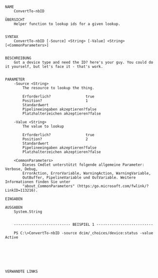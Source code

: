 ﻿```

NAME
    ConvertTo-nbID
    
ÜBERSICHT
    Helper function to lookup ids for a given lookup.
    
    
SYNTAX
    ConvertTo-nbID [-Source] <String> [-Value] <String> [<CommonParameters>]
    
    
BESCHREIBUNG
    Got a device type and need the ID? here's your guy. You could do it yourself, but let's face it - that's work.
    

PARAMETER
    -Source <String>
        The resource to lookup the thing.
        
        Erforderlich?                true
        Position?                    1
        Standardwert                 
        Pipelineeingaben akzeptieren?false
        Platzhalterzeichen akzeptieren?false
        
    -Value <String>
        The value to lookup
        
        Erforderlich?                true
        Position?                    2
        Standardwert                 
        Pipelineeingaben akzeptieren?false
        Platzhalterzeichen akzeptieren?false
        
    <CommonParameters>
        Dieses Cmdlet unterstützt folgende allgemeine Parameter: Verbose, Debug,
        ErrorAction, ErrorVariable, WarningAction, WarningVariable,
        OutBuffer, PipelineVariable und OutVariable. Weitere Informationen finden Sie unter 
        "about_CommonParameters" (https:/go.microsoft.com/fwlink/?LinkID=113216). 
    
EINGABEN
    
AUSGABEN
    System.String
    
    
    -------------------------- BEISPIEL 1 --------------------------
    
    PS C:\>ConvertTo-nbID -source dcim/_choices/device:status -value Active
    
    
    
    
    
    
    
VERWANDTE LINKS



```

